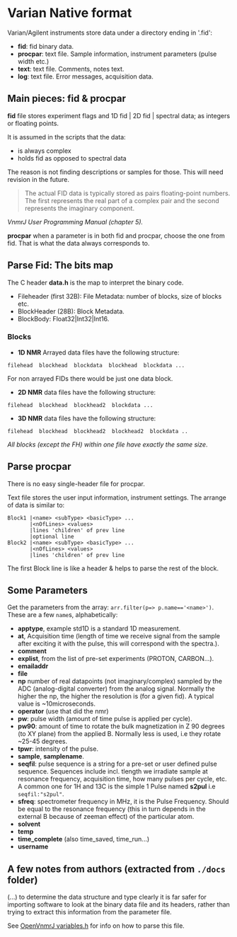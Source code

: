 # Varian Native format

Varian/Agilent instruments store data under a directory ending in '.fid': 
* **fid**: fid binary data.
* **procpar**: text file. Sample information, instrument parameters (pulse width etc.)
* **text**: text file. Comments, notes text.
* **log**: text file. Error messages, acquisition data.

## Main pieces: fid & procpar
**fid** file stores experiment flags and 1D fid | 2D fid | spectral data; as integers or floating points. 

It is assumed in the scripts that the data:
* is always complex 
* holds fid as opposed to spectral data 

The reason is not finding descriptions or samples for those. This will need revision in the future.

> The actual FID data is typically stored as pairs floating-point numbers. The first represents the real part of a complex pair and the second represents the imaginary component.  

_VnmrJ User Programming Manual (chapter 5)._

**procpar** when a parameter is in both fid and procpar, choose the one from fid. That is what the data always corresponds to.

## Parse Fid: The bits map
The C header **data.h** is the map to interpret the binary code.

* Fileheader (first 32B): File Metadata: number of blocks, size of blocks etc. 
* BlockHeader (28B): Block Metadata.
* BlockBody: Float32|Int32|Int16.

### Blocks
* **1D NMR** Arrayed data files have the following structure:          
```
filehead  blockhead  blockdata  blockhead  blockdata ...  	
```								
For non arrayed FIDs there would be just one data block.

* **2D NMR** data files have the following structure:		
```
filehead  blockhead  blockhead2  blockdata ...		
```								

* **3D NMR** data files have the following structure:		
```
filehead  blockhead  blockhead2  blockhead2  blockdata ..	
```								
								
_All blocks (except the FH) within one file have exactly the same size_.
								

## Parse procpar
There is no easy single-header file for procpar.

Text file stores the user input information, instrument settings. The arrange of data is similar to:
```
Block1 |<name> <subType> <basicType> ...
       |<nOfLines> <values>
       |lines 'children' of prev line
       |optional line
Block2 |<name> <subType> <basicType> ...
       |<nOfLines> <values>
       |lines 'children' of prev line
```

The first Block line is like a header & helps to parse the rest of the block.

## Some Parameters
Get the parameters from the array: `arr.filter(p=> p.name=='<name>')`. These are a few `name`s, alphabetically:

* **apptype**, example std1D is a standard 1D measurement.
* **at**, Acquisition time (length of time we receive signal from the sample after exciting it with
  the pulse, this will correspond with the spectra.).
* **comment**
* **explist**, from the list of pre-set experiments (PROTON, CARBON...).
* **emailaddr**
* **file**
* **np** number of real datapoints (not imaginary/complex) sampled by the ADC (analog-digital converter) from the analog signal. Normally the higher the np, the higher the resolution is (for a given fid). A typical value is ~10microseconds.
* **operator** (use that did the nmr)
* **pw**: pulse width (amount of time pulse is applied per cycle).
* **pw90**: amount of time to rotate the bulk magnetization in Z 90 degrees (to XY plane) from the applied B. Normally less is used, i.e they rotate ~25-45 degrees.
* **tpwr**: intensity of the pulse.
* **sample**, **samplename**.
* **seqfil**: pulse sequence is a string for a pre-set or user defined pulse sequence. Sequences include incl. tlength we irradiate sample at resonance frequency, acquisition time, how many pulses per cycle, etc. A common one for 1H and 13C is the simple 1 Pulse named **s2pul** i.e `seqfil:"s2pul"`.
* **sfreq**: spectrometer frequency in MHz, it is the Pulse Frequency. Should be equal to the
  resonance frequency (this in turn depends in the external B because of zeeman effect) of the
  particular atom.
* **solvent**
* **temp**
* **time\_complete** (also time\_saved, time\_run...)
* **username**

## A few notes from authors (extracted from `./docs` folder)

(...) to determine the data structure and type clearly it is far safer for importing software to look at the binary data file and its headers, rather than trying to extract this information from the parameter file.

See [OpenVnmrJ variables.h](https://github.com/OpenVnmrJ/OpenVnmrJ/blob/master/src/vnmr/variables.h) for info on how to parse this file.

<!-- 
this is how you'd expect to handle multiblocks 
/* next code will be part of convert 2D instead
     if(fileHeader.nBlocks>1){
     for (let i = 0; i < fileHeader.nBlocks; i++) {
     fids.push(new Block(fidBuffer, fileHeader));
     }}
     else {}
   */
-->
